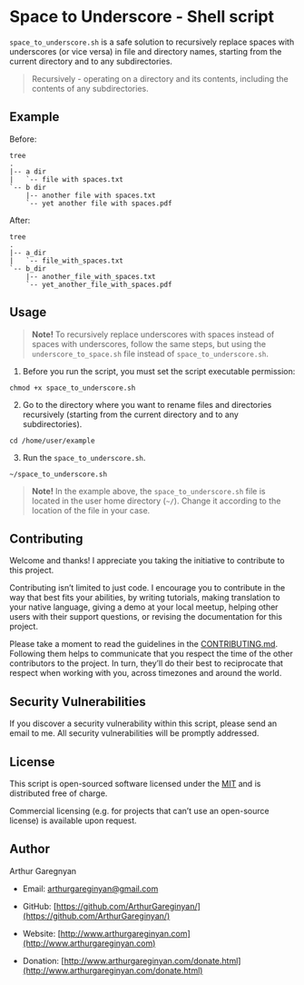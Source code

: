 # Space to Underscore - Shell script

`space_to_underscore.sh` is a safe solution to recursively replace spaces with underscores (or vice versa) in file and directory names, starting from the current directory and to any subdirectories.

> Recursively - operating on a directory and its contents, including the contents of any subdirectories.

## Example

Before:

```
tree
.
|-- a dir
|   `-- file with spaces.txt
`-- b dir
    |-- another file with spaces.txt
    `-- yet another file with spaces.pdf
```

After:

```
tree
.
|-- a_dir
|   `-- file_with_spaces.txt
`-- b_dir
    |-- another_file_with_spaces.txt
    `-- yet_another_file_with_spaces.pdf
```


## Usage

> **Note!** To recursively replace underscores with spaces instead of spaces with underscores, follow the same steps, but using the `underscore_to_space.sh` file instead of `space_to_underscore.sh`.

1. Before you run the script, you must set the script executable permission:
```
chmod +x space_to_underscore.sh
```

2. Go to the directory where you want to rename files and directories recursively (starting from the current directory and to any subdirectories).
```
cd /home/user/example
```

3. Run the `space_to_underscore.sh`.
```
~/space_to_underscore.sh
```

> **Note!** In the example above, the `space_to_underscore.sh` file is located in the user home directory (`~/`). Change it according to the location of the file in your case.


## Contributing

Welcome and thanks! I appreciate you taking the initiative to contribute to this project.

Contributing isn’t limited to just code. I encourage you to contribute in the way that best fits your abilities, by writing tutorials, making translation to your native language, giving a demo at your local meetup, helping other users with their support questions, or revising  the documentation for this project.

Please take a moment to read the guidelines in the [CONTRIBUTING.md](CONTRIBUTING.md). Following them helps to communicate that you respect the time of the other contributors to the project. In turn, they’ll do their best to reciprocate that respect when working with you, across timezones and around the world.


## Security Vulnerabilities

If you discover a security vulnerability within this script, please send an email to me. All security vulnerabilities will be promptly addressed.


## License

This script is open-sourced software licensed under the [MIT](LICENSE.md) and is distributed free of charge.

Commercial licensing (e.g. for projects that can’t use an open-source license) is available upon request.


## Author

Arthur Garegnyan

* Email: arthurgareginyan@gmail.com

* GitHub: [https://github.com/ArthurGareginyan/](https://github.com/ArthurGareginyan/)

* Website: [http://www.arthurgareginyan.com](http://www.arthurgareginyan.com)

* Donation: [http://www.arthurgareginyan.com/donate.html](http://www.arthurgareginyan.com/donate.html)
